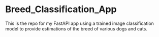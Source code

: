 # Breed_Classification_App
This is the repo for my FastAPI app using a trained image classification model to provide estimations of the breed of various dogs and cats.
